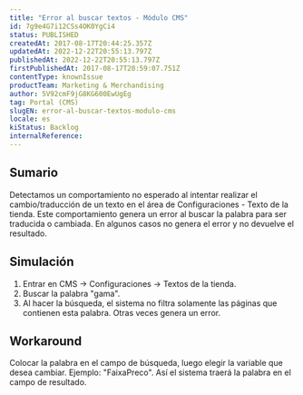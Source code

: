 ```yaml
---
title: "Error al buscar textos - Módulo CMS"
id: 7g9e4G7i12CSs4OK0YgCi4
status: PUBLISHED
createdAt: 2017-08-17T20:44:25.357Z
updatedAt: 2022-12-22T20:55:13.797Z
publishedAt: 2022-12-22T20:55:13.797Z
firstPublishedAt: 2017-08-17T20:59:07.751Z
contentType: knownIssue
productTeam: Marketing & Merchandising
author: 5V92cmF9jG8KG600EwUgEg
tag: Portal (CMS)
slugEN: error-al-buscar-textos-modulo-cms
locale: es
kiStatus: Backlog
internalReference: 
---
```


## Sumario

Detectamos un comportamiento no esperado al intentar realizar el cambio/traducción de un texto en el área de Configuraciones - Texto de la tienda. Este comportamiento genera un error al buscar la palabra para ser traducida o cambiada. En algunos casos no genera el error y no devuelve el resultado.

## Simulación

1. Entrar en CMS -> Configuraciones -> Textos de la tienda.
2. Buscar la palabra "gama".
3. Al hacer la búsqueda, el sistema no filtra solamente las páginas que contienen esta palabra. Otras veces genera un error.

## Workaround

Colocar la palabra en el campo de búsqueda, luego elegir la variable que desea cambiar. Ejemplo: "FaixaPreco". Así el sistema traerá la palabra en el campo de resultado.

